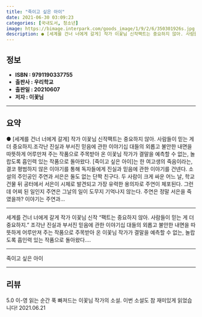 ```yaml
---
title: "죽이고 싶은 아이"
date: 2021-06-30 03:09:23
categories: [국내도서, 청소년]
image: https://bimage.interpark.com/goods_image/1/9/2/6/350301926s.jpg
description: ● [세계를 건너 너에게 갈게] 작가 이꽃님 신작팩트는 중요하지 않아. 사람들이 믿는 게 더 중요하지.조각난 진실과 부서진 믿음에 관한 이야기십 대들의 외롭고 불안한 내면을 따뜻하게 어루만져 주는 작품으로 주목받아 온 이꽃님 작가가 결말을 예측할 수 없는, 놀랍도록 흡인력 있는 작품으
---
```


## **정보**

- **ISBN : 9791190337755**
- **출판사 : 우리학교**
- **출판일 : 20210607**
- **저자 : 이꽃님**

------



## **요약**

●  [세계를 건너 너에게 갈게] 작가 이꽃님 신작팩트는 중요하지 않아. 사람들이 믿는 게 더 중요하지.조각난 진실과 부서진 믿음에 관한 이야기십 대들의 외롭고 불안한 내면을 따뜻하게 어루만져 주는 작품으로 주목받아 온 이꽃님 작가가 결말을 예측할 수 없는, 놀랍도록 흡인력 있는 작품으로 돌아왔다. [죽이고 싶은 아이]는 한 여고생의 죽음이라는, 결코 평범하지 않은 이야기를 통해 독자들에게 진실과 믿음에 관한 이야기를 건넨다. 소설의 주인공인 주연과 서은은 둘도 없는 단짝 친구다. 두 사람이 크게 싸운 어느 날, 학교 건물 뒤 공터에서 서은이 시체로 발견되고 가장 유력한 용의자로 주연이 체포된다. 그런데 어찌 된 일인지 주연은 그날의 일이 도무지 기억나지 않는다. 주연은 정말 서은을 죽였을까? 이야기는 주연과...

------

세계를 건너 너에게 갈게 작가 이꽃님 신작
“팩트는 중요하지 않아. 사람들이 믿는 게 더 중요하지.”
조각난 진실과 부서진 믿음에 관한 이야기십 대들의 외롭고 불안한 내면을 따뜻하게 어루만져 주는 작품으로 주목받아 온 이꽃님 작가가 결말을 예측할 수 없는, 놀랍도록 흡인력 있는 작품으로 돌아왔다.... 

------


죽이고 싶은 아이 

------


## **리뷰** 

5.0 이-영 읽는 순간 푹 빠져드는 이꽃님 작가의 소설. 이번 소설도 참 재미있게 읽었습니다! 2021.06.21 <br/>